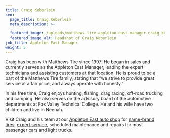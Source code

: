 ```yaml
---
title: Craig Keberlein
seo:
  page_title: Craig Keberlein
  meta_description: >-

  featured_image: /uploads/matthews-tire-appleton-east-manager-craig-keberlein.jpg
  featured_image_alt: Headshot of Craig Keberlein
job_title: Appleton East Manager
weight: 5
---
```


Craig has been with Matthews Tire since 1997! He began in sales and currently serves as the Appleton East Manager, leading the expert technicians and assisting customers at that location. He is proud to be a part of the Matthews Tire family, stating that “we strive to provide great service at a fair price, and always operate with honesty.”

In his free time, Craig enjoys hunting, fishing, drag racing, off-road trucking and camping. He also serves on the advisory board of the automotive departments at Fox Valley Technical College. He and his wife have two children and live in Neenah.

Visit Craig and his team at our <a href="/locations/appleton-east/">Appleton East auto shop</a> for <a href="/tires/">name-brand tires</a>, <a href="/services/">expert service</a>, scheduled maintenance and repairs for most passenger cars and light trucks.
